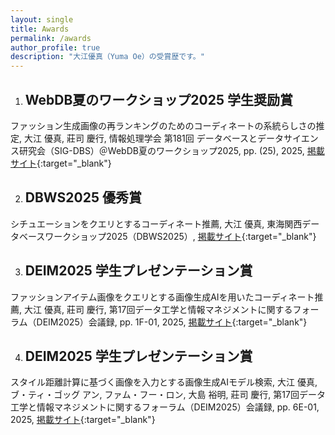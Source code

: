 ```yaml
---
layout: single
title: Awards
permalink: /awards
author_profile: true
description: "大江優真（Yuma Oe）の受賞歴です。"
---
```


1. ## WebDB夏のワークショップ2025 学生奨励賞  
ファッション生成画像の再ランキングのためのコーディネートの系統らしさの推定, 大江 優真, 莊司 慶行, 情報処理学会 第181回 データベースとデータサイエンス研究会（SIG-DBS）＠WebDB夏のワークショップ2025, pp. (25), 2025, [掲載サイト](https://www.ipsj.or.jp/award/dbs-award1.html){:target="_blank"}

2. ## DBWS2025 優秀賞  
シチュエーションをクエリとするコーディネート推薦, 大江 優真, 東海関西データベースワークショップ2025（DBWS2025）, [掲載サイト](https://sites.google.com/mil.doshisha.ac.jp/dbws-2025/%E5%8F%97%E8%B3%9E){:target="_blank"}

3. ## DEIM2025 学生プレゼンテーション賞  
ファッションアイテム画像をクエリとする画像生成AIを用いたコーディネート推薦, 大江 優真, 莊司 慶行, 第17回データ工学と情報マネジメントに関するフォーラム（DEIM2025）会議録, pp. 1F-01, 2025, [掲載サイト](https://pub.confit.atlas.jp/ja/event/deim2025/content/awards){:target="_blank"}

4. ## DEIM2025 学生プレゼンテーション賞  
スタイル距離計算に基づく画像を入力とする画像生成AIモデル検索, 大江 優真, ブ・ティ・ゴッグ アン, ファム・フー・ロン, 大島 裕明, 莊司 慶行, 第17回データ工学と情報マネジメントに関するフォーラム（DEIM2025）会議録, pp. 6E-01, 2025, [掲載サイト](https://pub.confit.atlas.jp/ja/event/deim2025/content/awards){:target="_blank"}